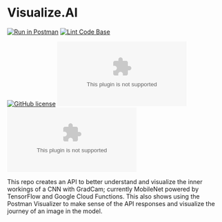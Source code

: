 # Visualize.AI

[![Run in Postman](https://run.pstmn.io/button.svg)](https://www.postman.com/rishitdagli/workspace/visualizing-an-ml-model/overview)
[![Lint Code Base](https://github.com/Rishit-dagli/Visualize.AI/actions/workflows/linter.yml/badge.svg)](https://github.com/Rishit-dagli/Visualize.AI/actions/workflows/linter.yml)

[![GitHub license](https://img.shields.io/badge/License-Apache%202.0-blue.svg)](LICENSE)
[![GitHub stars](https://img.shields.io/github/stars/Rishit-dagli/Visualize.AI?style=social)](https://github.com/Rishit-dagli/Visualize.AI/stargazers)
[![GitHub forks](https://img.shields.io/github/forks/Rishit-dagli/Visualize.AI?style=social)](https://github.com/Rishit-dagli/Visualize.AI/network/members)

This repo creates an API to better understand and visualize the inner workings 
of a CNN with GradCam; currently MobileNet powered by TensorFlow and Google 
Cloud Functions. This also shows using the Postman Visualizer to make sense of 
the API responses and visualize the journey of an image in the model.
